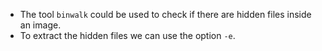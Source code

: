 * The tool `binwalk` could be used to check if there are hidden files inside an image.
* To extract the hidden files we can use the option `-e`.